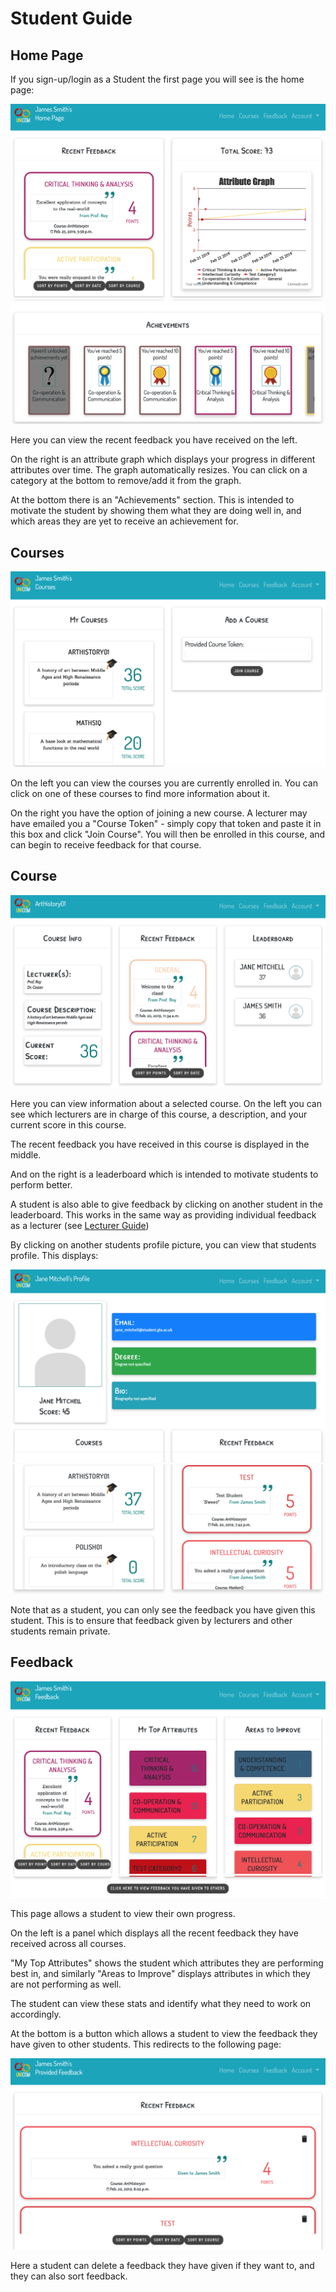 # Student Guide

## Home Page

If you sign-up/login as a Student the first page you will see is the home page:

<img src="docs/program-docs/general/screenshots/student_home1.png">

<img src="docs/program-docs/general/screenshots/student_home2.png">

Here you can view the recent feedback you have received on the left.

On the right is an attribute graph which displays your progress in different attributes over time. The graph automatically resizes. You can click on a category at the bottom to remove/add it from the graph.

At the bottom there is an "Achievements" section. This is intended to motivate the student by showing them what they are doing well in, and which areas they are yet to receive an achievement for.

## Courses

<img src="docs/program-docs/general/screenshots/student_courses.png">

On the left you can view the courses you are currently enrolled in. You can click on one of these courses to find more information about it.

On the right you have the option of joining a new course. A lecturer may have emailed you a "Course Token" - simply copy that token and paste it in this box and click "Join Course". You will then be enrolled in this course, and can begin to receive feedback for that course.

## Course

<img src="docs/program-docs/general/screenshots/student_course.png">

Here you can view information about a selected course. On the left you can see which lecturers are in charge of this course, a description, and your current score in this course.

The recent feedback you have received in this course is displayed in the middle.

And on the right is a leaderboard which is intended to motivate students to perform better.

A student is also able to give feedback by clicking on another student in the leaderboard. This works in the same way as providing individual feedback as a lecturer (see [Lecturer Guide](Lecturer-Guide.md))

By clicking on another students profile picture, you can view that students profile. This displays:

<img src="docs/program-docs/general/screenshots/student_view_profile1.png">

<img src="docs/program-docs/general/screenshots/student_view_profile2.png">

Note that as a student, you can only see the feedback you have given this student. This is to ensure that feedback given by lecturers and other students remain private.

## Feedback

<img src="docs/program-docs/general/screenshots/student_fb1.png">

<img src="docs/program-docs/general/screenshots/student_fb2.png">

This page allows a student to view their own progress.

On the left is a panel which displays all the recent feedback they have received across all courses.

"My Top Attributes" shows the student which attributes they are performing best in, and similarly "Areas to Improve" displays attributes in which they are not performing as well.

The student can view these stats and identify what they need to work on accordingly.

At the bottom is a button which allows a student to view the feedback they have given to other students. This redirects to the following page:

<img src="docs/program-docs/general/screenshots/student_provided_fb.png">

Here a student can delete a feedback they have given if they want to, and they can also sort feedback.
